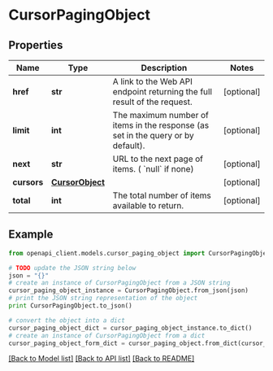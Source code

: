 # CursorPagingObject


## Properties
Name | Type | Description | Notes
------------ | ------------- | ------------- | -------------
**href** | **str** | A link to the Web API endpoint returning the full result of the request. | [optional] 
**limit** | **int** | The maximum number of items in the response (as set in the query or by default). | [optional] 
**next** | **str** | URL to the next page of items. ( &#x60;null&#x60; if none) | [optional] 
**cursors** | [**CursorObject**](CursorObject.md) |  | [optional] 
**total** | **int** | The total number of items available to return. | [optional] 

## Example

```python
from openapi_client.models.cursor_paging_object import CursorPagingObject

# TODO update the JSON string below
json = "{}"
# create an instance of CursorPagingObject from a JSON string
cursor_paging_object_instance = CursorPagingObject.from_json(json)
# print the JSON string representation of the object
print CursorPagingObject.to_json()

# convert the object into a dict
cursor_paging_object_dict = cursor_paging_object_instance.to_dict()
# create an instance of CursorPagingObject from a dict
cursor_paging_object_form_dict = cursor_paging_object.from_dict(cursor_paging_object_dict)
```
[[Back to Model list]](../README.md#documentation-for-models) [[Back to API list]](../README.md#documentation-for-api-endpoints) [[Back to README]](../README.md)


